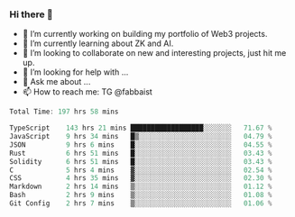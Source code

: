 ### Hi there 👋

- 🔭 I’m currently working on building my portfolio of Web3 projects. 
- 🌱 I’m currently learning about ZK and AI.
- 👯 I’m looking to collaborate on new and interesting projects, just hit me up. 
- 🤔 I’m looking for help with ... 
- 💬 Ask me about ...
- 📫 How to reach me: TG @fabbaist

<!--
**fabbaisteth/fabbaisteth** is a ✨ _special_ ✨ repository because its `README.md` (this file) appears on your GitHub profile.

Here are some ideas to get you started:

- 🔭 I’m currently working on ...
- 🌱 I’m currently learning ...
- 👯 I’m looking to collaborate on ...
- 🤔 I’m looking for help with ...
- 💬 Ask me about ...
- 📫 How to reach me: ...
- 😄 Pronouns: ...
- ⚡ Fun fact: ...
-->

<!--START_SECTION:waka-->

```rust
Total Time: 197 hrs 58 mins

TypeScript    143 hrs 21 mins ██████████████████░░░░░░░   71.67 %
JavaScript    9 hrs 34 mins   █▒░░░░░░░░░░░░░░░░░░░░░░░   04.79 %
JSON          9 hrs 6 mins    █░░░░░░░░░░░░░░░░░░░░░░░░   04.55 %
Rust          6 hrs 51 mins   █░░░░░░░░░░░░░░░░░░░░░░░░   03.43 %
Solidity      6 hrs 51 mins   █░░░░░░░░░░░░░░░░░░░░░░░░   03.43 %
C             5 hrs 4 mins    ▓░░░░░░░░░░░░░░░░░░░░░░░░   02.54 %
CSS           4 hrs 35 mins   ▓░░░░░░░░░░░░░░░░░░░░░░░░   02.30 %
Markdown      2 hrs 14 mins   ▒░░░░░░░░░░░░░░░░░░░░░░░░   01.12 %
Bash          2 hrs 9 mins    ▒░░░░░░░░░░░░░░░░░░░░░░░░   01.08 %
Git Config    2 hrs 7 mins    ▒░░░░░░░░░░░░░░░░░░░░░░░░   01.06 %
```

<!--END_SECTION:waka-->
